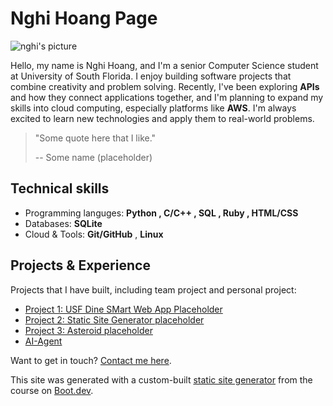 # Nghi Hoang Page

![nghi's picture](/images/nghi.jpg)

Hello, my name is Nghi Hoang, and I'm a senior Computer Science student at University of South Florida. I enjoy building software projects that combine creativity and problem solving.
Recently, I've been exploring **APIs** and how they connect applications together, and I'm planning to expand my skills into cloud computing, especially platforms like **AWS**. I'm always excited to learn new technologies and apply them to real-world problems.

> "Some quote here that I like."
>
> -- Some name (placeholder) 

## Technical skills

- Programming languges: **Python , C/C++ , SQL , Ruby , HTML/CSS**
- Databases: **SQLite**
- Cloud & Tools: **Git/GitHub** , **Linux**

## Projects & Experience

Projects that I have built, including team project and personal project:

- [Project 1: USF Dine SMart Web App Placeholder](https://github.com/Spaghetti-Tech/USF-DineSmart-App)
- [Project 2: Static Site Generator placeholder](https://github.com/swissymissy/Static-Site-Generator)
- [Project 3: Asteroid placeholder](https://github.com/swissymissy/Asteroid)
- [AI-Agent](https://github.com/swissymissy/AI-agent)


Want to get in touch? [Contact me here](/contact).

This site was generated with a custom-built [static site generator](https://www.boot.dev/courses/build-static-site-generator-python) from the course on [Boot.dev](https://www.boot.dev).
